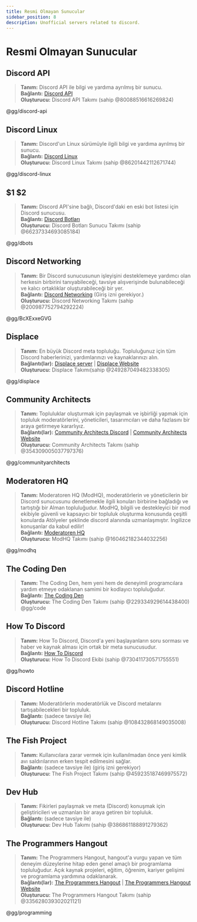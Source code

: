 ```yaml
---
title: Resmi Olmayan Sunucular
sidebar_position: 8
description: Unofficial servers related to discord.
---
```


# Resmi Olmayan Sunucular

## Discord API
> __Tanım:__ Discord API ile bilgi ve yardıma ayrılmış bir sunucu.   <br/>
__Bağlantı:__ [Discord API](https://discord.gg/discord-api)   <br/>
__Oluşturucu:__ Discord API Takımı (sahip @80088516616269824)

@gg/discord-api

## Discord Linux
> __Tanım:__ Discord'un Linux sürümüyle ilgili bilgi ve yardıma ayrılmış bir sunucu.   <br/>
__Bağlantı:__ [Discord Linux](https://discord.gg/discord-linux)   <br/>
__Oluşturucu:__ Discord Linux Takımı (sahip @86201442112671744)

@gg/discord-linux

## $1 $2
> __Tanım:__ Discord API'sine bağlı, Discord'daki en eski bot listesi için Discord sunucusu.   <br/>
__Bağlantı:__ [Discord Botları](https://discord.gg/dbots)   <br/>
__Oluşturucu:__ Discord Botları Sunucu Takımı (sahip @66237334693085184)

@gg/dbots

## Discord Networking
> __Tanım:__ Bir Discord sunucusunun işleyişini desteklemeye yardımcı olan herkesin birbirini tanıyabileceği, tavsiye alışverişinde bulunabileceği ve kalıcı ortaklıklar oluşturabileceği bir yer.   <br/>
__Bağlantı:__ [Discord Networking](https://discord.gg/BcXExxeGVG) (Giriş izni gerekiyor.)   <br/>
__Oluşturucu:__ Discord Networking Takımı (sahip @200987752794292224)

@gg/BcXExxeGVG


## Displace 
> __Tanım:__ En büyük Discord meta topluluğu. Topluluğunuz için tüm Discord haberlerinizi, yardımlarınızı ve kaynaklarınızı alın.   <br/>
__Bağlantı(lar):__ [Displace server](https://discord.gg/displace) | [Displace Website](https://dat.place/)   <br/>
__Oluşturucu:__ Displace Takımı(sahip @249287049482338305)

@gg/displace

## Community Architects

> __Tanım:__ Topluluklar oluşturmak için paylaşmak ve işbirliği yapmak için topluluk moderatörlerini, yöneticileri, tasarımcıları ve daha fazlasını bir araya getirmeye kararlıyız.  <br/>
__Bağlantı(lar):__ [Community Architects Discord](https://discord.gg/communityarchitects) | [Community Architects Website](https://communityarchitects.net)   <br/>
__Oluşturucu:__ Community Architects Takımı (sahip @354309005037797376)

@gg/communityarchitects

## Moderatoren HQ
> __Tanım:__ Moderatoren HQ (ModHQ), moderatörlerin ve yöneticilerin bir Discord sunucusunu denetlemekle ilgili konuları birbirine bağladığı ve tartıştığı bir Alman topluluğudur. ModHQ, bilgili ve destekleyici bir mod ekibiyle güvenli ve kapsayıcı bir topluluk oluşturma konusunda çeşitli konularda Atölyeler şeklinde discord alanında uzmanlaşmıştır. İngilizce konuşanlar da kabul edilir!  <br/>
__Bağlantı:__ [Moderatoren HQ](https://discord.gg/modhq)  <br/>
__Oluşturucu:__ ModHQ Takımı (sahip @160462182344032256)

@gg/modhq

## The Coding Den
> __Tanım:__  The Coding Den, hem yeni hem de deneyimli programcılara yardım etmeye odaklanan samimi bir kodlayıcı topluluğudur.   <br/>
__Bağlantı:__ [The Coding Den](https://discord.gg/code)   <br/>
__Oluşturucu:__ The Coding Den Takımı (sahip @229334929614438400)  
@gg/code

## How To Discord
> __Tanım:__ How To Discord, Discord'a yeni başlayanların soru sorması ve haber ve kaynak alması için ortak bir meta sunucusudur.  <br/>
__Bağlantı:__ [How To Discord](https://discord.gg/hotwo)  <br/>
__Oluşturucu:__ How To Discord Ekibi (sahip @730411730571755551)

@gg/howto

## Discord Hotline
> __Tanım:__ Moderatörlerin moderatörlük ve Discord metalarını tartışabilecekleri bir topluluk.   <br/>
__Bağlantı:__ (sadece tavsiye ile)   <br/>
__Oluşturucu:__ Discord Hotline Takımı (sahip @108432868149035008)

## The Fish Project
> __Tanım:__ Kullanıcılara zarar vermek için kullanılmadan önce yeni kimlik avı saldırılarının erken tespit edilmesini sağlar.   <br/>
__Bağlantı:__ (sadece tavsiye ile) (giriş izni gerekiyor)   <br/>
__Oluşturucu:__ The Fish Project Takımı (sahip @459235187469975572)

## Dev Hub
> __Tanım:__ Fikirleri paylaşmak ve meta (Discord) konuşmak için geliştiricileri ve uzmanları bir araya getiren bir topluluk.   <br/>
__Bağlantı:__ (sadece tavsiye ile)   <br/>
__Oluşturucu:__ Dev Hub Takımı (sahip @386861188891279362)

## The Programmers Hangout 
> __Tanım:__ The Programmers Hangout, hangout'a vurgu yapan ve tüm deneyim düzeylerine hitap eden genel amaçlı bir programlama topluluğudur. Açık kaynak projeleri, eğitim, öğrenim, kariyer gelişimi ve programlama yardımına odaklanarak.  <br/>
__Bağlantı(lar):__ [The Programmers Hangout](https://discord.gg/programming) | [The Programmers Hangout Website](https://theprogrammershangout.com/)   <br/>
__Oluşturucu:__ The Programmers Hangout Takımı (sahip @335628039302021121)

@gg/programming

